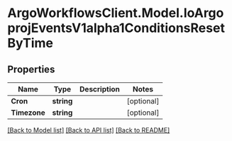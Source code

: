 # ArgoWorkflowsClient.Model.IoArgoprojEventsV1alpha1ConditionsResetByTime

## Properties

Name | Type | Description | Notes
------------ | ------------- | ------------- | -------------
**Cron** | **string** |  | [optional] 
**Timezone** | **string** |  | [optional] 

[[Back to Model list]](../README.md#documentation-for-models) [[Back to API list]](../README.md#documentation-for-api-endpoints) [[Back to README]](../README.md)

